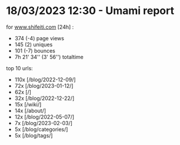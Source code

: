 # 18/03/2023 12:30 - Umami report
for www.shifeiti.com [24h] :

 - 374 (-4) page views
 - 145 (2) uniques
 - 101 (-7) bounces
 - 7h 21' 34'' (3' 56'') totaltime


top 10 urls:
 - 110x [/blog/2022-12-09/]
 - 72x [/blog/2023-01-12/]
 - 62x [/]
 - 32x [/blog/2022-12-22/]
 - 15x [/wiki/]
 - 14x [/about/]
 - 12x [/blog/2022-05-07/]
 - 7x [/blog/2023-02-03/]
 - 5x [/blog/categories/]
 - 5x [/blog/tags/]


